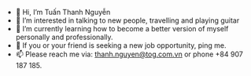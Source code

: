 - 👋 Hi, I’m Tuấn Thanh Nguyễn
- 👀 I’m interested in talking to new people, travelling and playing guitar
- 🌱 I’m currently learning how to become a better version of myself personally and professionally.
- 💞️ If you or your friend is seeking a new job opportunity, ping me.
- 📫 Please reach me via: thanh.nguyen@tog.com.vn or phone +84 907 187 185.

<!---
ntuanthanhh/ntuanthanhh is a ✨ special ✨ repository because its `README.md` (this file) appears on your GitHub profile.
You can click the Preview link to take a look at your changes.
--->

